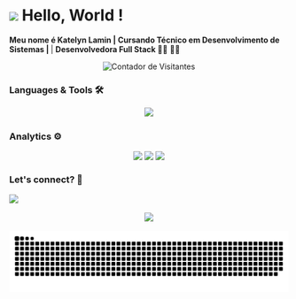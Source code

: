<h1><img src="https://media.tenor.com/Z-TKT6ZVvx4AAAAi/dance.gif" width="30"/> Hello, World ! </h1>

<p align="center">

   <strong> Meu nome é Katelyn Lamin | Cursando Técnico em Desenvolvimento de Sistemas | </strong> | <strong> Desenvolvedora Full Stack 👩‍💻</strong> 👩‍💻
</p>

<div align="center"> <img src="https://estruyf-github.azurewebsites.net/api/VisitorHit?user=Katlamin&repo=Katlamin&countColor=blue" alt="Contador de Visitantes" /> </div>

### Languages & Tools 🛠  
<p align="center">
  <img src="https://skillicons.dev/icons?i=python,html,github,vscode,css" />
</p>

### Analytics ⚙️
<!-- STATS + STREAK -->
<div align="center"> <!-- Línguas mais usadas --> <img height="160" src="https://github-readme-stats.vercel.app/api/top-langs/?username=Katlamin&layout=compact&langs_count=8&theme=tokyonight&count_private=true"/> <!-- Estatísticas de commits (contribuições) --> <img height="160" src="https://github-readme-streak-stats.herokuapp.com/?user=Katlamin&hide_border=true&theme=tokyonight"/> <!-- Estatísticas gerais --> <img height="160" src="https://github-readme-stats.vercel.app/api?username=Katlamin&show_icons=true&count_private=true&theme=tokyonight"/> </div>

### Let's connect? 🤝 
<a href="mailto:katelyn.faria@gmail.com"><img src="https://img.shields.io/badge/Gmail-D14836?style=for-the-badge&logo=gmail&logoColor=white"/></a>                                                                        <p align="center">
<a href="https://www.linkedin.com/in/thais-l-61300095/"><img src="https://img.shields.io/badge/LinkedIn-0077B5?style=for-the-badge&logo=linkedin&logoColor=white"/></a>

  <img src="https://raw.githubusercontent.com/platane/snk/output/github-contribution-grid-snake.svg" alt="snake" />
</p>
